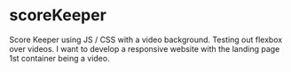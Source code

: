 # scoreKeeper
Score Keeper using JS / CSS with a video background. Testing out flexbox over videos. I want to develop a responsive website with the landing page 1st container being a video. 
